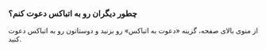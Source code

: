
### چطور دیگران رو به اتباکس دعوت کنم؟ ###
از منوی بالای صفحه، گزینه «دعوت به اتباکس» رو بزنید و دوستاتون رو به اتباکس دعوت کنید.
